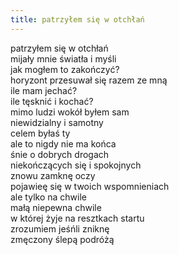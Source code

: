 ```yaml
---
title: patrzyłem się w otchłań
---
```


patrzyłem się w otchłań<br>
mijały mnie światła i myśli<br>
jak mogłem to zakończyć?<br>
horyzont przesuwał się razem ze mną<br>
ile mam jechać?<br>
ile tęsknić i kochać?<br>
mimo ludzi wokół byłem sam<br>
niewidzialny i samotny<br>
celem byłaś ty<br>
ale to nigdy nie ma końca<br>
śnie o dobrych drogach<br>
niekończących się i spokojnych<br>
znowu zamknę oczy<br>
pojawieę się w twoich wspomnieniach<br>
ale tylko na chwile<br>
małą niepewna chwile<br>
w której żyje na resztkach startu<br>
zrozumiem jeśńli zniknę<br>
zmęczony ślepą podróżą
